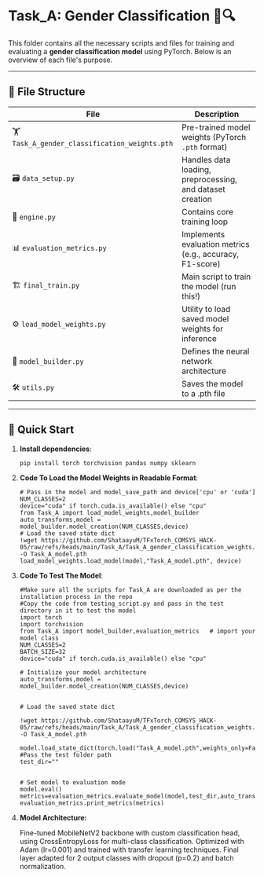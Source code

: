 # Task_A: Gender Classification 👥🔍

This folder contains all the necessary scripts and files for training and evaluating a **gender classification model** using PyTorch. Below is an overview of each file's purpose.

---

## 📂 File Structure

| File | Description |
|------|-------------|
| 🏋️ `Task_A_gender_classification_weights.pth` | Pre-trained model weights (PyTorch `.pth` format) |
| 🗃️ `data_setup.py` | Handles data loading, preprocessing, and dataset creation |
| 🚀 `engine.py` | Contains core training loop |
| 📊 `evaluation_metrics.py` | Implements evaluation metrics (e.g., accuracy, F1-score) |
| 🏗️ `final_train.py` | Main script to train the model (run this!) |
| ⚙️ `load_model_weights.py` | Utility to load saved model weights for inference |
| 🧠 `model_builder.py` | Defines the neural network architecture |
| 🛠️ `utils.py` | Saves the model to a .pth file |

---

## 🚀 Quick Start

1. **Install dependencies**:
   ```
   pip install torch torchvision pandas numpy sklearn 
   ```
2. **Code To Load the Model Weights in Readable Format**:
   ```
   # Pass in the model and model_save_path and device['cpu' or 'cuda']
   NUM_CLASSES=2
   device="cuda" if torch.cuda.is_available() else "cpu"
   from Task_A import load_model_weights,model_builder
   auto_transforms,model = model_builder.model_creation(NUM_CLASSES,device)
   # Load the saved state dict
   !wget https://github.com/ShataayuM/TFxTorch_COMSYS_HACK-05/raw/refs/heads/main/Task_A/Task_A_gender_classification_weights.pth -O Task_A_model.pth
   load_model_weights.load_model(model,"Task_A_model.pth", device)
   ```
3. **Code To Test The Model**:
   ```
   #Make sure all the scripts for Task_A are downloaded as per the installation process in the repo
   #Copy the code from testing_script.py and pass in the test directory in it to test the model
   import torch
   import torchvision
   from Task_A import model_builder,evaluation_metrics   # import your model class
   NUM_CLASSES=2
   BATCH_SIZE=32
   device="cuda" if torch.cuda.is_available() else "cpu"
   
   # Initialize your model architecture
   auto_transforms,model = model_builder.model_creation(NUM_CLASSES,device)
   
   
   # Load the saved state dict
   
   !wget https://github.com/ShataayuM/TFxTorch_COMSYS_HACK-05/raw/refs/heads/main/Task_A/Task_A_gender_classification_weights.pth -O Task_A_model.pth
   
   model.load_state_dict(torch.load("Task_A_model.pth",weights_only=False))
   #Pass the test folder path 
   test_dir=""
   
   
   # Set model to evaluation mode
   model.eval()
   metrics=evaluation_metrics.evaluate_model(model,test_dir,auto_transforms,BATCH_SIZE,device,NUM_CLASSES)
   evaluation_metrics.print_metrics(metrics)
   ```

4. **Model Architecture:**
   
   Fine-tuned MobileNetV2 backbone with custom classification head, using CrossEntropyLoss for multi-class classification. Optimized with Adam (lr=0.001) and trained with transfer learning techniques. Final layer adapted for      2 output classes with dropout (p=0.2) and batch normalization.
